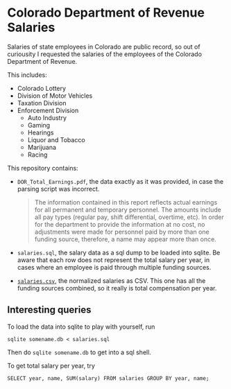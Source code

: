 # Colorado Department of Revenue Salaries

Salaries of state employees in Colorado are public record, so out of curiousity
I requested the salaries of the employees of the Colorado Department of Revenue.

This includes:
  
  - Colorado Lottery
  - Division of Motor Vehicles
  - Taxation Division
  - Enforcement Division
      - Auto Industry
      - Gaming
      - Hearings
      - Liquor and Tobacco
      - Marijuana
      - Racing


This repository contains:

- `DOR_Total_Earnings.pdf`, the data exactly as it was provided, in case the
  parsing script was incorrect.

  > The information contained in this report reflects actual earnings
  > for all permanent and temporary personnel. The amounts include all
  > pay types (regular pay, shift differential, overtime, etc). In
  > order for the department to provide the information at no cost, no
  > adjustments were made for personnel paid by more than one funding
  > source, therefore, a name may appear more than once.

- `salaries.sql`, the salary data as a sql dump to be loaded into sqlite. Be
  aware that each row does not represent the total salary per year, in cases
  where an employee is paid through multiple funding sources.

- [`salaries.csv`](salaries.csv), the normalized salaries as CSV.
  This one has all the funding sources combined, so it really is total
  compensation per year.


## Interesting queries

To load the data into sqlite to play with yourself, run

    sqlite somename.db < salaries.sql

Then do `sqlite somename.db` to get into a sql shell.

To get total salary per year, try

    SELECT year, name, SUM(salary) FROM salaries GROUP BY year, name;
